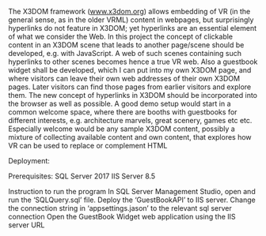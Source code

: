 The X3DOM framework (www.x3dom.org) allows embedding of VR (in the general sense, as in the older VRML) content in webpages, but surprisingly hyperlinks do not feature in X3DOM; yet hyperlinks are an essential element of what we consider the Web. In this project the concept of clickable content in an X3DOM scene that leads to another page/scene should be developed, e.g. with JavaScript. A web of such scenes containing such hyperlinks to other scenes becomes hence a true VR web. Also a guestbook widget shall be developed, which I can put into my own X3DOM page, and where visitors can leave their own web addresses of their own X3DOM pages. Later visitors can find those pages from earlier visitors and explore them. The new concept of hyperlinks in X3DOM should be incorporated into the browser as well as possible. A good demo setup would start in a common welcome space, where there are booths with guestbooks for different interests, e.g. architecture marvels, great scenery, games etc etc. Especially welcome would be any sample X3DOM content, possibly a mixture of collecting available content and own content, that explores how VR can be used to replace or complement HTML

Deployment:

Prerequisites:
SQL Server 2017 
IIS Server 8.5

Instruction to run the program
In SQL Server Management Studio, open and run the ‘SQLQuery.sql’ file.
Deploy the ‘GuestBookAPI’  to IIS server.
Change the connection string in ‘appsettings.jason’ to the relevant sql server connection
Open the  GuestBook Widget web application using the IIS server URL 
